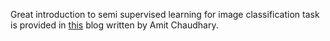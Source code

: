 
Great introduction to semi supervised learning for image classification task is provided in [this](https://amitness.com/2020/07/semi-supervised-learning/) blog written by Amit Chaudhary. 